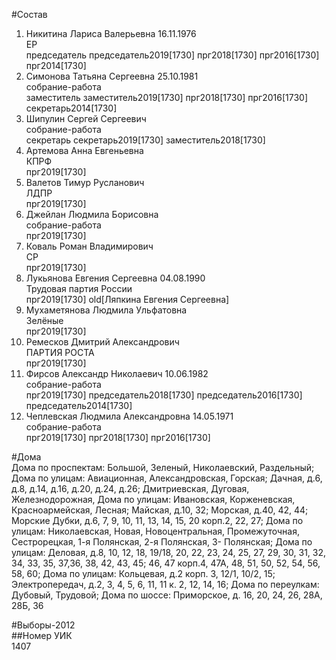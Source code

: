 #Состав  
1. Никитина Лариса Валерьевна 16.11.1976  
    ЕР  
    председатель председатель2019[1730] прг2018[1730] прг2016[1730] прг2014[1730]  
2. Симонова Татьяна Сергеевна 25.10.1981  
    собрание-работа  
    заместитель заместитель2019[1730] прг2018[1730] прг2016[1730] секретарь2014[1730]  
3. Шипулин Сергей Сергеевич  
    собрание-работа  
    секретарь секретарь2019[1730] заместитель2018[1730]  
4. Артемова Анна Евгеньевна  
    КПРФ  
    прг2019[1730]  
5. Валетов Тимур Русланович  
    ЛДПР  
    прг2019[1730]  
6. Джейлан Людмила Борисовна  
    собрание-работа  
    прг2019[1730]  
7. Коваль Роман Владимирович  
    СР  
    прг2019[1730]  
8. Лукьянова Евгения Сергеевна 04.08.1990  
    Трудовая партия России  
    прг2019[1730] old[Ляпкина Евгения Сергеевна]  
9. Мухаметянова Людмила Ульфатовна  
    Зелёные  
    прг2019[1730]  
10. Ремесков Дмитрий Александрович  
    ПАРТИЯ РОСТА  
    прг2019[1730]  
11. Фирсов Александр Николаевич 10.06.1982  
    собрание-работа  
    прг2019[1730] председатель2018[1730] председатель2016[1730] председатель2014[1730]  
12. Чеплевская Людмила Александровна 14.05.1971  
    собрание-работа  
    прг2019[1730] прг2018[1730] прг2016[1730]  
  
#Дома  
Дома по проспектам: Большой, Зеленый, Николаевский, Раздельный;  Дома по  улицам: Авиационная, Александровская,  Горская; Дачная, д.6, д.8, д.14, д.16, д.20, д.24, д.26; Дмитриевская,  Дуговая,  Железнодорожная,   Дома по улицам: Ивановская, Корженевская, Красноармейская, Лесная; Майская, д.10, 32; Морская, д.40, 42, 44; Морские Дубки, д.6, 7, 9, 10, 11, 13, 14, 15, 20 корп.2, 22, 27;  Дома по улицам: Николаевская, Новая,  Новоцентральная,  Промежуточная,  Сестрорецкая,  1-я Полянская, 2-я Полянская, 3- Полянская;  Дома по улицам: Деловая, д.8, 10, 12, 18, 19/18, 20, 22, 23, 24, 25, 27, 29, 30, 31, 32, 34, 33, 35, 37,36, 38, 42, 43, 45; 46,  47 корп.4, 47А, 48, 51, 50,  52, 54, 56,  58,  60;  Дома по улицам: Кольцевая, д.2 корп. 3, 12/1, 10/2, 15; Электропередач, д.2, 3, 4, 5, 6, 11, 11 к. 2, 12, 14, 16; Дома по переулкам: Дубовый, Трудовой; Дома по  шоссе: Приморское, д. 16, 20, 24, 26, 28А, 28Б, 36  
  
#Выборы-2012  
##Номер УИК  
1407  

